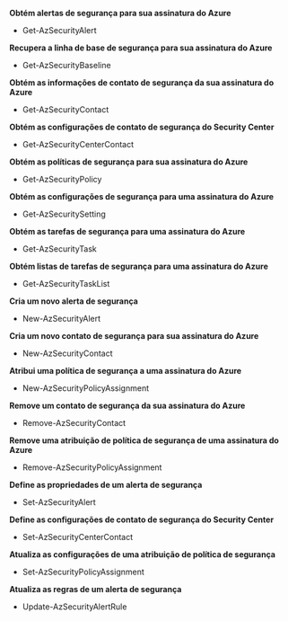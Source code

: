 **Obtém alertas de segurança para sua assinatura do Azure**
- Get-AzSecurityAlert
  
**Recupera a linha de base de segurança para sua assinatura do Azure**  
- Get-AzSecurityBaseline
  
**Obtém as informações de contato de segurança da sua assinatura do Azure**  
- Get-AzSecurityContact
  
**Obtém as configurações de contato de segurança do Security Center**   
- Get-AzSecurityCenterContact
  
**Obtém as políticas de segurança para sua assinatura do Azure**   
- Get-AzSecurityPolicy
  
**Obtém as configurações de segurança para uma assinatura do Azure**   
- Get-AzSecuritySetting
  
**Obtém as tarefas de segurança para uma assinatura do Azure** 
- Get-AzSecurityTask
  
**Obtém listas de tarefas de segurança para uma assinatura do Azure**   
- Get-AzSecurityTaskList
  
**Cria um novo alerta de segurança**
- New-AzSecurityAlert
  
**Cria um novo contato de segurança para sua assinatura do Azure**   
- New-AzSecurityContact
  
**Atribui uma política de segurança a uma assinatura do Azure**   
- New-AzSecurityPolicyAssignment
  
**Remove um contato de segurança da sua assinatura do Azure**   
- Remove-AzSecurityContact
  
**Remove uma atribuição de política de segurança de uma assinatura do Azure**   
- Remove-AzSecurityPolicyAssignment
  
**Define as propriedades de um alerta de segurança**   
- Set-AzSecurityAlert
  
**Define as configurações de contato de segurança do Security Center**   
- Set-AzSecurityCenterContact
  
**Atualiza as configurações de uma atribuição de política de segurança**   
- Set-AzSecurityPolicyAssignment
  
**Atualiza as regras de um alerta de segurança**   
- Update-AzSecurityAlertRule   
